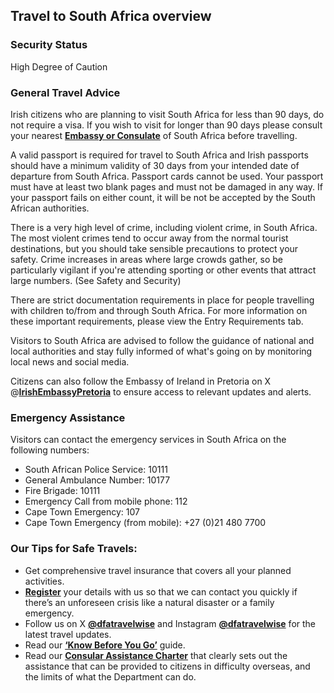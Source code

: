 ## Travel to South Africa overview

### **Security Status**

High Degree of Caution

### **General Travel Advice**

Irish citizens who are planning to visit South Africa for less than 90 days, do not require a visa. If you wish to visit for longer than 90 days please consult your nearest [**Embassy or Consulate**](/en/dfa/embassies-in-ireland/) of South Africa before travelling.

A valid passport is required for travel to South Africa and Irish passports should have a minimum validity of 30 days from your intended date of departure from South Africa. Passport cards cannot be used. Your passport must have at least two blank pages and must not be damaged in any way. If your passport fails on either count, it will be not be accepted by the South African authorities.

There is a very high level of crime, including violent crime, in South Africa. The most violent crimes tend to occur away from the normal tourist destinations, but you should take sensible precautions to protect your safety. Crime increases in areas where large crowds gather, so be particularly vigilant if you're attending sporting or other events that attract large numbers. (See Safety and Security)

There are strict documentation requirements in place for people travelling with children to/from and through South Africa. For more information on these important requirements, please view the Entry Requirements tab.

Visitors to South Africa are advised to follow the guidance of national and local authorities and stay fully informed of what's going on by monitoring local news and social media.

Citizens can also follow the Embassy of Ireland in Pretoria on X @[**IrishEmbassyPretoria**](https://twitter.com/IrlEmbPretoria) to ensure access to relevant updates and alerts.

### **Emergency Assistance**

Visitors can contact the emergency services in South Africa on the following numbers:

* South African Police Service: 10111
* General Ambulance Number: 10177
* Fire Brigade: 10111
* Emergency Call from mobile phone: 112
* Cape Town Emergency: 107
* Cape Town Emergency (from mobile): +27 (0)21 480 7700

### **Our Tips for Safe Travels:**

* Get comprehensive travel insurance that covers all your planned activities.
* [**Register**](/en/dfa/overseas-travel/citizens-registration/) your details with us so that we can contact you quickly if there’s an unforeseen crisis like a natural disaster or a family emergency.
* Follow us on X [**@dfatravelwise**](https://www.twitter.com/DFATravelWise) and Instagram [**@dfatravelwise**](https://www.instagram.com/dfatravelwise/) for the latest travel updates.
* Read our [**‘Know Before You Go’**](/en/dfa/overseas-travel/know-before-you-go-/) guide.
* Read our [**Consular Assistance Charter**](https://www.ireland.ie/en/dfa/overseas-travel/assistance-abroad/consular-assistance-charter/) that clearly sets out the assistance that can be provided to citizens in difficulty overseas, and the limits of what the Department can do.